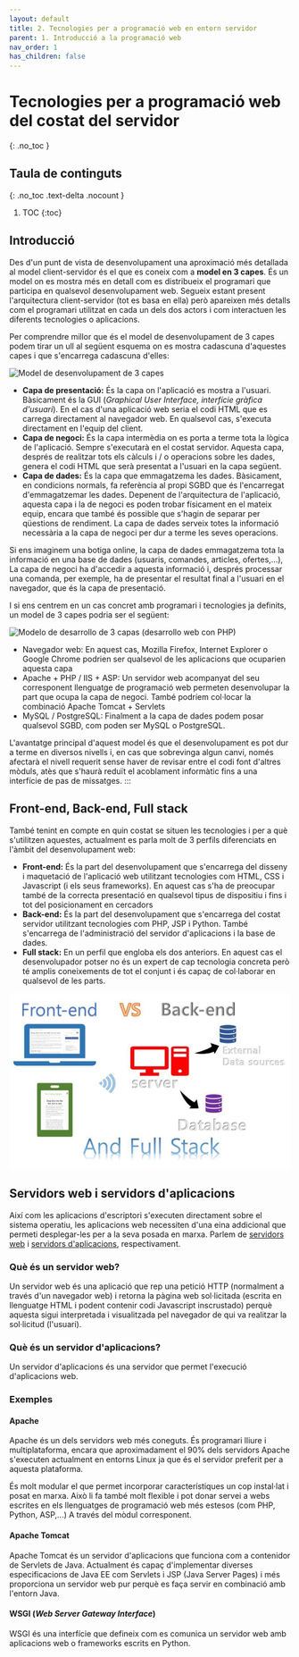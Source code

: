 ```yaml
---
layout: default
title: 2. Tecnologies per a programació web en entorn servidor
parent: 1. Introducció a la programació web
nav_order: 1
has_children: false
---
```


# Tecnologies per a programació web del costat del servidor 
{: .no_toc }

## Taula de continguts
{: .no_toc .text-delta  .nocount }

1. TOC
{:toc}

## Introducció
Des d\'un punt de vista de desenvolupament una aproximació més detallada
al model client-servidor és el que es coneix com a **model en 3 capes**.
És un model on es mostra més en detall com es distribueix el programari
que participa en qualsevol desenvolupament web. Segueix estant present
l\'arquitectura client-servidor (tot es basa en ella) però apareixen més
detalls com el programari utilitzat en cada un dels dos actors i com
interactuen les diferents tecnologies o aplicacions.

Per comprendre millor que és el model de desenvolupament de 3 capes
podem tirar un ull al següent esquema on es mostra cadascuna d\'aquestes
capes i que s\'encarrega cadascuna d\'elles:

![**Model de desenvolupament de 3
capes**](3_capas.png "Model de desenvolupament de 3 capes")

-   **Capa de presentació:** És la capa on l\'aplicació es mostra a
    l\'usuari. Bàsicament és la GUI (*Graphical User Interface,
    interfície gràfica d\'usuari*). En el cas d\'una aplicació web seria
    el codi HTML que es carrega directament al navegador web. En
    qualsevol cas, s\'executa directament en l\'equip del client.
-   **Capa de negoci:** És la capa intermèdia on es porta a terme tota
    la lògica de l\'aplicació. Sempre s\'executarà en el costat
    servidor. Aquesta capa, després de realitzar tots els càlculs i / o
    operacions sobre les dades, genera el codi HTML que serà presentat a
    l\'usuari en la capa següent.
-   **Capa de dades:** És la capa que emmagatzema les dades. Bàsicament,
    en condicions normals, fa referència al propi SGBD que és
    l\'encarregat d\'emmagatzemar les dades. Depenent de l\'arquitectura
    de l\'aplicació, aquesta capa i la de negoci es poden trobar
    físicament en el mateix equip, encara que també és possible que
    s\'hagin de separar per qüestions de rendiment. La capa de dades
    serveix totes la informació necessària a la capa de negoci per dur a
    terme les seves operacions.

Si ens imaginem una botiga online, la capa de dades emmagatzema tota la
informació en una base de dades (usuaris, comandes, articles,
ofertes,\...), La capa de negoci ha d\'accedir a aquesta informació i,
després processar una comanda, per exemple, ha de presentar el resultat
final a l\'usuari en el navegador, que és la capa de presentació.

I si ens centrem en un cas concret amb programari i tecnologies ja
definits, un model de 3 capes podria ser el següent:

![**Modelo de desarrollo de 3 capas (desarrollo web con
PHP)**](3_capas2.jpg ": Modelo de desarrollo de 3 capas (desarrollo web con PHP)")

-   Navegador web: En aquest cas, Mozilla Firefox, Internet Explorer o
    Google Chrome podrien ser qualsevol de les aplicacions que ocuparien
    aquesta capa
-   Apache + PHP / IIS + ASP: Un servidor web acompanyat del seu
    corresponent llenguatge de programació web permeten desenvolupar la
    part que ocupa la capa de negoci. També podríem col·locar la
    combinació Apache Tomcat + Servlets
-   MySQL / PostgreSQL: Finalment a la capa de dades podem posar
    qualsevol SGBD, com poden ser MySQL o PostgreSQL.

L'avantatge principal d\'aquest model és que el desenvolupament es pot
dur a terme en diversos nivells i, en cas que sobrevinga algun canvi,
només afectarà el nivell requerit sense haver de revisar entre el codi
font d'altres mòduls, atès que s\'haurà reduït el acoblament informàtic
fins a una interfície de pas de missatges.
:::

## Front-end, Back-end, Full stack

També tenint en compte en quin costat se situen les tecnologies i per a
què s\'utilitzen aquestes, actualment es parla molt de 3 perfils
diferenciats en l\'àmbit del desenvolupament web:

-   **Front-end:** És la part del desenvolupament que s\'encarrega del
    disseny i maquetació de l\'aplicació web utilitzant tecnologies com
    HTML, CSS i Javascript (i els seus frameworks). En aquest cas s\'ha
    de preocupar també de la correcta presentació en qualsevol tipus de
    dispositiu i fins i tot del posicionament en cercadors
-   **Back-end:** És la part del desenvolupament que s\'encarrega del
    costat servidor utilitzant tecnologies com PHP, JSP i Python. També
    s\'encarrega de l\'administració del servidor d\'aplicacions i la
    base de dades.
-   **Full stack:** En un perfil que engloba els dos anteriors. En
    aquest cas el desenvolupador potser no és un expert de cap
    tecnologia concreta però té amplis coneixements de tot el conjunt i
    és capaç de col·laborar en qualsevol de les parts.

![](fullstack.jpg)

## Servidors web i servidors d'aplicacions


Així com les aplicacions d'escriptori s'executen directament sobre el
sistema operatiu, les aplicacions web necessiten d'una
eina addicional que permeti desplegar-les per a la seva posada en marxa.
Parlem de [servidors
web](https://en.wikipedia.org/wiki/Comparison_of_web_server_software) i
[servidors
d'aplicacions](https://en.wikipedia.org/wiki/Application_server),
respectivament.

### Què és un servidor web?

Un servidor web és una aplicació que rep una petició HTTP (normalment a
través d'un navegador web) i retorna la pàgina web sol·licitada
(escrita en llenguatge HTML i podent contenir codi Javascript
inscrustado) perquè aquesta sigui interpretada i visualitzada pel
navegador de qui va realitzar la sol·licitud (l'usuari).

### Què és un servidor d'aplicacions? 

Un servidor d'aplicacions és una servidor que permet l'execució d'aplicacions web.

### Exemples

#### Apache

Apache és un dels servidors web més coneguts. És programari lliure i
multiplataforma, encara que aproximadament el 90% dels servidors Apache
s\'executen actualment en entorns Linux ja que és el servidor preferit
per a aquesta plataforma.

És molt modular el que permet incorporar característiques un cop
instal·lat i posat en marxa. Això li fa també molt flexible i pot donar
servei a webs escrites en els llenguatges de programació web més estesos
(com PHP, Python, ASP,\...) A través del mòdul corresponent.

#### Apache Tomcat

Apache Tomcat és un servidor d'aplicacions que funciona com a
contenidor de Servlets de Java. Actualment és capaç d'implementar
diverses especificacions de Java EE com Servlets i JSP (Java Server
Pages) i més proporciona un servidor web pur perquè es faça servir en
combinació amb l'entorn Java.

#### WSGI (*Web Server Gateway Interface*)

WSGI és una interfície que defineix com es comunica un servidor web amb
aplicacions web o frameworks escrits en Python.

